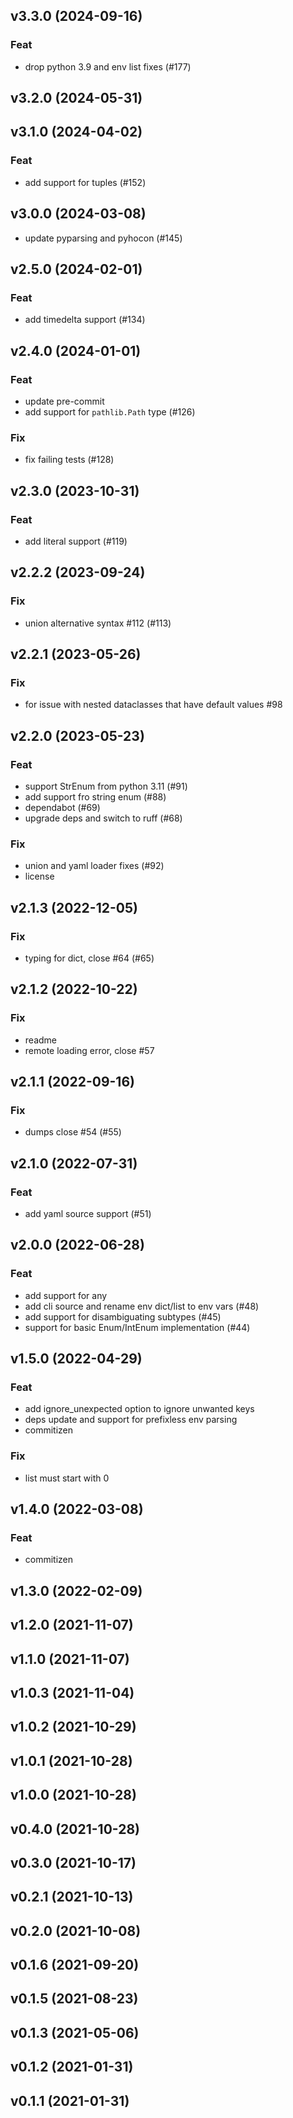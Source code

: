 ## v3.3.0 (2024-09-16)

### Feat

- drop python 3.9 and env list fixes (#177)

## v3.2.0 (2024-05-31)

## v3.1.0 (2024-04-02)

### Feat

- add support for tuples (#152)

## v3.0.0 (2024-03-08)


- update pyparsing and pyhocon (#145)

## v2.5.0 (2024-02-01)

### Feat

- add timedelta support (#134)

## v2.4.0 (2024-01-01)

### Feat

- update pre-commit
- add support for `pathlib.Path` type (#126)

### Fix

- fix failing tests (#128)

## v2.3.0 (2023-10-31)

### Feat

- add literal support (#119)

## v2.2.2 (2023-09-24)

### Fix

- union alternative syntax #112 (#113)

## v2.2.1 (2023-05-26)

### Fix

- for issue with nested dataclasses that have default values #98

## v2.2.0 (2023-05-23)

### Feat

- support StrEnum from python 3.11 (#91)
- add support fro string enum (#88)
- dependabot (#69)
- upgrade deps and switch to ruff (#68)

### Fix

- union and yaml loader fixes (#92)
- license

## v2.1.3 (2022-12-05)

### Fix

- typing for dict, close #64 (#65)

## v2.1.2 (2022-10-22)

### Fix

- readme
- remote loading error, close #57

## v2.1.1 (2022-09-16)

### Fix

- dumps close #54 (#55)

## v2.1.0 (2022-07-31)

### Feat

- add yaml source support (#51)

## v2.0.0 (2022-06-28)

### Feat

- add support for any
- add cli source and rename env dict/list to env vars (#48)
- add support for disambiguating subtypes  (#45)
- support for basic Enum/IntEnum implementation (#44)

## v1.5.0 (2022-04-29)

### Feat

- add ignore_unexpected option to ignore unwanted keys
- deps update and support for prefixless env parsing
- commitizen

### Fix

- list must start with 0

## v1.4.0 (2022-03-08)

### Feat

- commitizen

## v1.3.0 (2022-02-09)

## v1.2.0 (2021-11-07)

## v1.1.0 (2021-11-07)

## v1.0.3 (2021-11-04)

## v1.0.2 (2021-10-29)

## v1.0.1 (2021-10-28)

## v1.0.0 (2021-10-28)

## v0.4.0 (2021-10-28)

## v0.3.0 (2021-10-17)

## v0.2.1 (2021-10-13)

## v0.2.0 (2021-10-08)

## v0.1.6 (2021-09-20)

## v0.1.5 (2021-08-23)

## v0.1.3 (2021-05-06)

## v0.1.2 (2021-01-31)

## v0.1.1 (2021-01-31)
